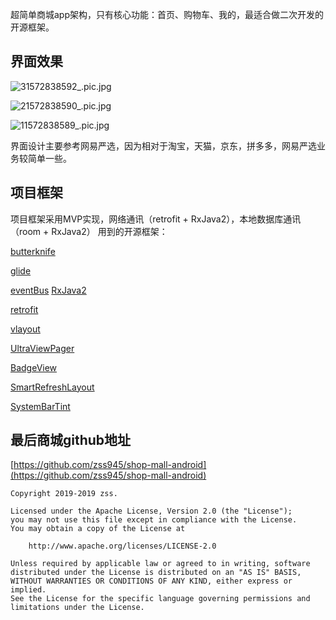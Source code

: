 超简单商城app架构，只有核心功能：首页、购物车、我的，最适合做二次开发的开源框架。

## 界面效果

![31572838592_.pic.jpg](https://upload-images.jianshu.io/upload_images/8037343-08c0086d6b6d7658.jpg?imageMogr2/auto-orient/strip%7CimageView2/2/w/480)

![21572838590_.pic.jpg](https://upload-images.jianshu.io/upload_images/8037343-a2ba5de949fbf23c.jpg?imageMogr2/auto-orient/strip%7CimageView2/2/w/480)

![11572838589_.pic.jpg](https://upload-images.jianshu.io/upload_images/8037343-57ce922e13e04de3.jpg?imageMogr2/auto-orient/strip%7CimageView2/2/w/480)

界面设计主要参考网易严选，因为相对于淘宝，天猫，京东，拼多多，网易严选业务较简单一些。

## 项目框架
项目框架采用MVP实现，网络通讯（retrofit + RxJava2），本地数据库通讯（room + RxJava2）
用到的开源框架：

[butterknife](https://github.com/JakeWharton/butterknife)

[glide](https://github.com/bumptech/glide)

[eventBus](https://github.com/greenrobot/EventBus)
[RxJava2](http://github.com/ReactiveX/RxJava)

[retrofit](https://github.com/square/retrofit)

[vlayout](https://github.com/alibaba/vlayout)

[UltraViewPager](https://github.com/alibaba/UltraViewPager)

[BadgeView](https://github.com/qstumn/BadgeView)

[SmartRefreshLayout](https://github.com/scwang90/SmartRefreshLayout)

[SystemBarTint](https://github.com/jgilfelt/SystemBarTint)


## 最后商城github地址
[https://github.com/zss945/shop-mall-android](https://github.com/zss945/shop-mall-android)

```
Copyright 2019-2019 zss.

Licensed under the Apache License, Version 2.0 (the "License");
you may not use this file except in compliance with the License.
You may obtain a copy of the License at

    http://www.apache.org/licenses/LICENSE-2.0

Unless required by applicable law or agreed to in writing, software
distributed under the License is distributed on an "AS IS" BASIS,
WITHOUT WARRANTIES OR CONDITIONS OF ANY KIND, either express or implied.
See the License for the specific language governing permissions and
limitations under the License.
```
